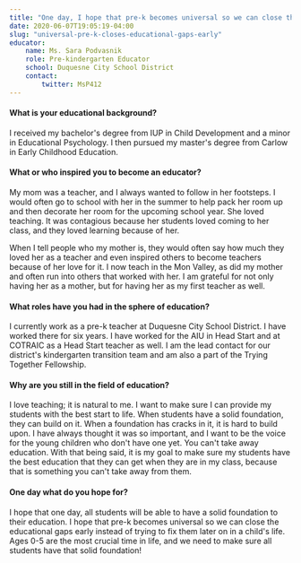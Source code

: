 ```yaml
---
title: "One day, I hope that pre-k becomes universal so we can close the educational gaps early instead of trying to fix them later on in a child's life"
date: 2020-06-07T19:05:19-04:00
slug: "universal-pre-k-closes-educational-gaps-early"
educator:
    name: Ms. Sara Podvasnik
    role: Pre-kindergarten Educator
    school: Duquesne City School District
    contact:
        twitter: MsP412
---
```


#### What is your educational background?

I received my bachelor's degree from IUP in Child Development and a minor in Educational Psychology. I then pursued my master's degree from Carlow in Early Childhood Education.

#### What or who inspired you to become an educator?

My mom was a teacher, and I always wanted to follow in her footsteps. I would often go to school with her in the summer to help pack her room up and then decorate her room for the upcoming school year. She loved teaching. It was contagious because her students loved coming to her class, and they loved learning because of her.

When I tell people who my mother is, they would often say how much they loved her as a teacher and even inspired others to become teachers because of her love for it. I now teach in the Mon Valley, as did my mother and often run into others that worked with her. I am grateful for not only having her as a mother, but for having her as my first teacher as well.

#### What roles have you had in the sphere of education?

I currently work as a pre-k teacher at Duquesne City School District. I have worked there for six years. I have worked for the AIU in Head Start and at COTRAIC as a Head Start teacher as well. I am the lead contact for our district's kindergarten transition team and am also a part of the Trying Together Fellowship.

#### Why are you still in the field of education?

I love teaching; it is natural to me. I want to make sure I can provide my students with the best start to life. When students have a solid foundation, they can build on it. When a foundation has cracks in it, it is hard to build upon. I have always thought it was so important, and I want to be the voice for the young children who don't have one yet. You can't take away education. With that being said, it is my goal to make sure my students have the best education that they can get when they are in my class, because that is something you can't take away from them.

#### One day what do you hope for?

I hope that one day, all students will be able to have a solid foundation to their education. I hope that pre-k becomes universal so we can close the educational gaps early instead of trying to fix them later on in a child's life. Ages 0-5 are the most crucial time in life, and we need to make sure all students have that solid foundation!
